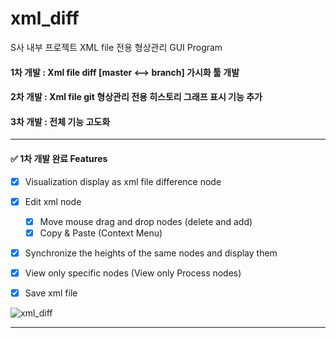 # xml_diff
S사 내부 프로젝트 XML file 전용 형상관리 GUI Program

#### 1차 개발 : Xml file diff [master <--> branch] 가시화 툴 개발
#### 2차 개발 : Xml file git 형상관리 전용 히스토리 그래프 표시 기능 추가
#### 3차 개발 : 전체 기능 고도화

***

#### ✅ 1차 개발 완료 Features

- [x] Visualization display as xml file difference node
- [x] Edit xml node
  - [x] Move mouse drag and drop nodes (delete and add)
  - [x] Copy & Paste (Context Menu)
- [x] Synchronize the heights of the same nodes and display them
- [x] View only specific nodes (View only Process nodes)
- [x] Save xml file


![xml_diff](https://github.com/tyeom/xml_diff/assets/13028129/56568dd0-9dfd-4b92-ac44-65416d2058f3)

***
